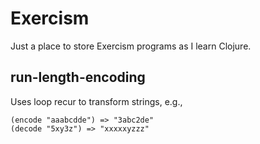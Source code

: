 # Exercism

Just a place to store Exercism programs as I learn Clojure.

## run-length-encoding
Uses loop recur to transform strings, e.g., 
```
(encode "aaabcdde") => "3abc2de"
(decode "5xy3z") => "xxxxxyzzz"
```
